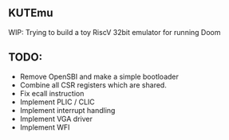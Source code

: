 ## KUTEmu

WIP: Trying to build a toy RiscV 32bit emulator for running Doom

## TODO:
* Remove OpenSBI and make a simple bootloader
* Combine all CSR registers which are shared.
* Fix ecall instruction
* Implement PLIC / CLIC
* Implement interrupt handling
* Implement VGA driver
* Implement WFI
